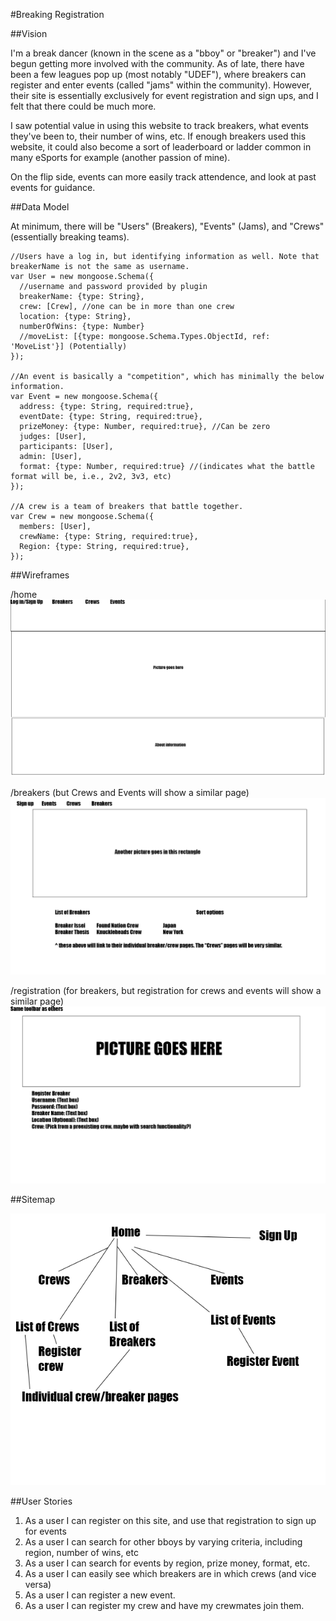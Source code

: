 #Breaking Registration

##Vision

I'm a break dancer (known in the scene as a "bboy" or "breaker") and I've begun getting more involved with the community. As of late, there have been a few leagues pop up (most notably "UDEF"), where breakers can register and enter events (called "jams" within the community). However, their site is essentially exclusively for event registration and sign ups, and I felt that there could be much more. 

I saw potential value in using this website to track breakers, what events they've been to, their number of wins, etc. If enough breakers used this website, it could also become a sort of leaderboard or ladder common in many eSports for example (another passion of mine). 

On the flip side, events can more easily track attendence, and look at past events for guidance. 

##Data Model

At minimum, there will be "Users" (Breakers), "Events" (Jams), and "Crews" (essentially breaking teams).

```
//Users have a log in, but identifying information as well. Note that breakerName is not the same as username.
var User = new mongoose.Schema({
  //username and password provided by plugin
  breakerName: {type: String},
  crew: [Crew], //one can be in more than one crew
  location: {type: String},
  numberOfWins: {type: Number}
  //moveList: [{type: mongoose.Schema.Types.ObjectId, ref: 'MoveList'}] (Potentially)
});

//An event is basically a "competition", which has minimally the below information.
var Event = new mongoose.Schema({
  address: {type: String, required:true},
  eventDate: {type: String, required:true},
  prizeMoney: {type: Number, required:true}, //Can be zero
  judges: [User],
  participants: [User],
  admin: [User],
  format: {type: Number, required:true} //(indicates what the battle format will be, i.e., 2v2, 3v3, etc)
});

//A crew is a team of breakers that battle together. 
var Crew = new mongoose.Schema({
  members: [User],
  crewName: {type: String, required:true},
  Region: {type: String, required:true},
});
```

##Wireframes

/home
![Home Wireframe](/wireframes/home.png?raw=true "home")

/breakers (but Crews and Events will show a similar page)
![Breakers Wireframe](/wireframes/breakers.png?raw=true "Breakers")

/registration (for breakers, but registration for crews and events will show a similar page)
![Registration Wireframe](/wireframes/registration.png?raw=true "Registration")

##Sitemap

![Sitemap](/wireframes/sitemap.png?raw=true "Sitemap")

##User Stories

1. As a user I can register on this site, and use that registration to sign up for events
2. As a user I can search for other bboys by varying criteria, including region, number of wins, etc
3. As a user I can search for events by region, prize money, format, etc.
4. As a user I can easily see which breakers are in which crews (and vice versa)
5. As a user I can register a new event. 
6. As a user I can register my crew and have my crewmates join them. 
